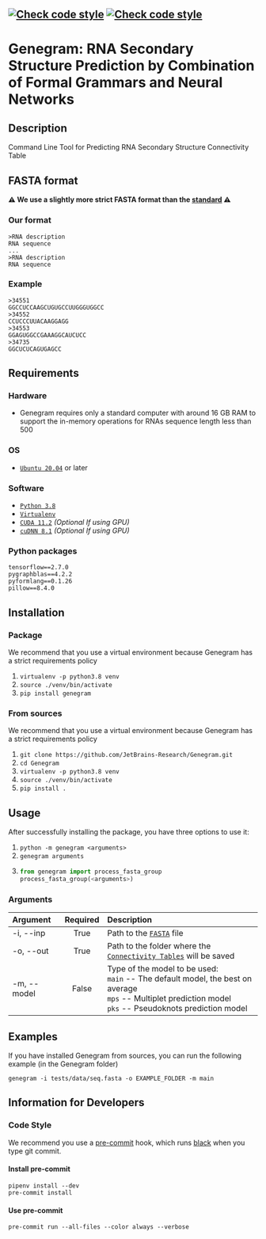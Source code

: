 [![Check code style](https://github.com/JetBrains-Research/Genegram/actions/workflows/lint.yml/badge.svg)](https://github.com/JetBrains-Research/Genegram/actions/workflows/lint.yml)
[![Check code style](https://github.com/JetBrains-Research/Genegram/actions/workflows/test.yml/badge.svg)](https://github.com/JetBrains-Research/Genegram/actions/workflows/test.yml)
---

# Genegram: RNA Secondary Structure Prediction by Combination of Formal Grammars and Neural Networks

## Description

Command Line Tool for Predicting RNA Secondary Structure Connectivity Table

## FASTA format

**⚠️ We use a slightly more strict FASTA format than the [standard](https://en.wikipedia.org/wiki/FASTA_format) ⚠️**

### Our format

```text
>RNA description
RNA sequence
...
>RNA description
RNA sequence
```

### Example

```text
>34551
GGCCUCCAAGCUGUGCCUUGGGUGGCC
>34552
CCUCCCUUACAAGGAGG
>34553
GGAGUGGCCGAAAGGCAUCUCC
>34735
GGCUCUCAGUGAGCC
```

## Requirements

### Hardware

* Genegram requires only a standard computer with around 16 GB RAM to support the in-memory operations for RNAs sequence length less than 500

### OS

* [`Ubuntu 20.04`](https://releases.ubuntu.com/20.04/) or later

### Software

* [`Python 3.8`](https://www.python.org/downloads/release/python-380/)
* [`Virtualenv`](https://virtualenv.pypa.io/en/latest/installation/)
* [`CUDA 11.2`](https://developer.nvidia.com/cuda-11.2.0-download-archive) *(Optional If using GPU)*
* [`cuDNN 8.1`](https://developer.nvidia.com/cudnn) *(Optional If using GPU)*

### Python packages

```text
tensorflow==2.7.0
pygraphblas==4.2.2
pyformlang==0.1.26
pillow==8.4.0
```

## Installation

### Package

We recommend that you use a virtual environment because Genegram has a strict requirements policy

1. `virtualenv -p python3.8 venv`
2. `source ./venv/bin/activate`
3. `pip install genegram`

### From sources

We recommend that you use a virtual environment because Genegram has a strict requirements policy

1. `git clone https://github.com/JetBrains-Research/Genegram.git`
2. `cd Genegram`
3. `virtualenv -p python3.8 venv`
4. `source ./venv/bin/activate`
5. `pip install .`

## Usage

After successfully installing the package, you have three options to use it:

1. `python -m genegram <arguments>`
2. `genegram arguments`
3. ```Python
   from genegram import process_fasta_group
   process_fasta_group(<arguments>)
   ```

### Arguments

Argument | Required | Description
:--- | :---: | :---
-i, --inp | True | Path to the [`FASTA`](http://genetics.bwh.harvard.edu/pph/FASTA.html) file
-o, --out | True | Path to the folder where the [`Connectivity Tables`](http://rna.urmc.rochester.edu/Text/File_Formats.html#CT) will be saved
-m, --model | False | Type of the model to be used: </br> `main` -- The default model, the best on average </br> `mps` -- Multiplet prediction model </br> `pks` -- Pseudoknots prediction model

## Examples

If you have installed Genegram from sources, you can run the following example (in the Genegram folder)

`genegram -i tests/data/seq.fasta -o EXAMPLE_FOLDER -m main`

## Information for Developers

### Code Style

We recommend you use a [pre-commit](https://pre-commit.com/#install) hook, which runs [black](https://github.com/psf/black) when you type git commit.

#### Install pre-commit

```shell
pipenv install --dev
pre-commit install
```

#### Use pre-commit

```shell
pre-commit run --all-files --color always --verbose
```
